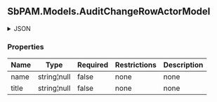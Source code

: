 
<h2 id="tocS_SbPAM.Models.AuditChangeRowActorModel">SbPAM.Models.AuditChangeRowActorModel</h2>

<a id="schemasbpam.models.auditchangerowactormodel"></a>
<a id="schema_SbPAM.Models.AuditChangeRowActorModel"></a>
<a id="tocSsbpam.models.auditchangerowactormodel"></a>
<a id="tocssbpam.models.auditchangerowactormodel"></a>

<details><summary>JSON</summary>


```json
{
  "name": "string",
  "title": "string"
}

```


</details>

### Properties

|Name|Type|Required|Restrictions|Description|
|---|---|---|---|---|
|name|string¦null|false|none|none|
|title|string¦null|false|none|none|


